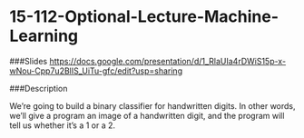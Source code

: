 # 15-112-Optional-Lecture-Machine-Learning

###Slides
https://docs.google.com/presentation/d/1_RlaUIa4rDWiS15p-x-wNou-Cpp7u2BlIS_UiTu-gfc/edit?usp=sharing

###Description

We’re going to build a binary classifier for handwritten digits. In other words, we’ll give a program an image of a handwritten digit, and the program will tell us whether it’s a 1 or a 2. 
